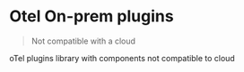 # Otel On-prem plugins

> Not compatible with a cloud
>


oTel plugins library with components not compatible to cloud
